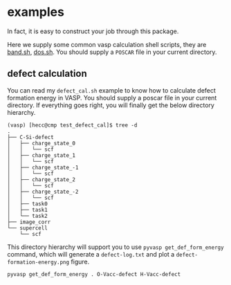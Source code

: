 # examples


In fact, it is easy to construct your job through this package.

Here we supply some common vasp calculation shell scripts, they are [band.sh](https://github.com/ChangChunHe/Defect-Formation-Calculation/blob/master/pyflow/examples/common_calculations/band.sh), [dos.sh](https://github.com/ChangChunHe/Defect-Formation-Calculation/blob/master/pyflow/examples/common_calculations/dos.sh). You should supply a `POSCAR` file in your current directory.





## defect calculation

You can read my `defect_cal.sh` example to know how to calculate defect formation energy in VASP. You should supply a poscar file in your current directory. If everything goes right, you will finally get the below directory hierarchy.

```
(vasp) [hecc@cmp test_defect_cal]$ tree -d
.
├── C-Si-defect
│   ├── charge_state_0
│   │   └── scf
│   ├── charge_state_1
│   │   └── scf
│   ├── charge_state_-1
│   │   └── scf
│   ├── charge_state_2
│   │   └── scf
│   ├── charge_state_-2
│   │   └── scf
│   ├── task0
│   ├── task1
│   └── task2
├── image_corr
└── supercell
    └── scf
```

This directory hierarchy will support you to use `pyvasp get_def_form_energy` command, which will generate a `defect-log.txt` and plot a `defect-formation-energy.png` figure.

```shell
pyvasp get_def_form_energy . O-Vacc-defect H-Vacc-defect
```
